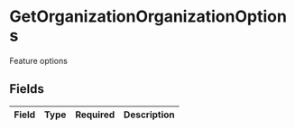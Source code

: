 # GetOrganizationOrganizationOptions

Feature options


## Fields

| Field       | Type        | Required    | Description |
| ----------- | ----------- | ----------- | ----------- |